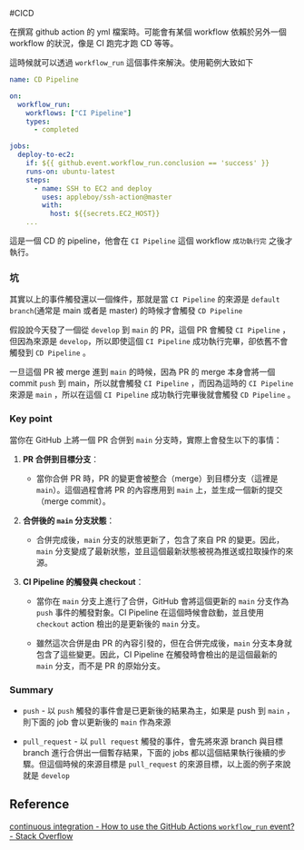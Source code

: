 #CICD

在撰寫 github action 的 yml 檔案時。可能會有某個 workflow 依賴於另外一個 workflow 的狀況，像是 CI 跑完才跑 CD 等等。

這時候就可以透過 `workflow_run` 這個事件來解決。使用範例大致如下

```yaml
name: CD Pipeline

on:
  workflow_run:
    workflows: ["CI Pipeline"]
    types:
      - completed

jobs:
  deploy-to-ec2:
    if: ${{ github.event.workflow_run.conclusion == 'success' }}
    runs-on: ubuntu-latest
    steps:
      - name: SSH to EC2 and deploy
        uses: appleboy/ssh-action@master
        with:
          host: ${{secrets.EC2_HOST}}
	...
```

這是一個 CD 的 pipeline，他會在 `CI Pipeline` 這個 workflow `成功執行完` 之後才執行。

### 坑

其實以上的事件觸發還以一個條件，那就是當 `CI Pipeline` 的來源是 `default branch`(通常是 main 或者是 master) 的時候才會觸發 `CD Pipeline`

假設說今天發了一個從 `develop` 到 `main`  的 PR，這個 PR 會觸發 `CI Pipeline` ，但因為來源是 `develop`，所以即使這個 `CI Pipeline` 成功執行完畢，卻依舊不會觸發到 `CD Pipeline` 。

一旦這個 PR 被 merge 進到 `main` 的時候，因為 PR 的 merge 本身會將一個 commit `push` 到 main，所以就會觸發 `CI Pipeline` ，而因為這時的 `CI Pipeline` 來源是 `main` ，所以在這個 `CI Pipeline` 成功執行完畢後就會觸發 `CD Pipeline` 。

### Key point

當你在 GitHub 上將一個 PR 合併到 `main` 分支時，實際上會發生以下的事情：

1. **PR 合併到目標分支**：
    
    - 當你合併 PR 時，PR 的變更會被整合（merge）到目標分支（這裡是 `main`）。這個過程會將 PR 的內容應用到 `main` 上，並生成一個新的提交（merge commit）。
2. **合併後的 `main` 分支狀態**：
    
    - 合併完成後，`main` 分支的狀態更新了，包含了來自 PR 的變更。因此，`main` 分支變成了最新狀態，並且這個最新狀態被視為推送或拉取操作的來源。
3. **CI Pipeline 的觸發與 checkout**：
    
    - 當你在 `main` 分支上進行了合併，GitHub 會將這個更新的 `main` 分支作為 `push` 事件的觸發對象。CI Pipeline 在這個時候會啟動，並且使用 `checkout` action 檢出的是更新後的 `main` 分支。
        
    - 雖然這次合併是由 PR 的內容引發的，但在合併完成後，`main` 分支本身就包含了這些變更。因此，CI Pipeline 在觸發時會檢出的是這個最新的 `main` 分支，而不是 PR 的原始分支。

### Summary

- `push` - 以 `push` 觸發的事件會是已更新後的結果為主，如果是 push 到 `main` ，則下面的 job 會以更新後的 `main` 作為來源

- `pull_request` - 以 `pull request` 觸發的事件，會先將來源 branch 與目標 branch 進行合併出一個暫存結果，下面的 jobs 都以這個結果執行後續的步驟。但這個時候的來源目標是 `pull_request` 的來源目標，以上面的例子來說就是 `develop` 


## Reference

[continuous integration - How to use the GitHub Actions `workflow_run` event? - Stack Overflow](https://stackoverflow.com/questions/63343937/how-to-use-the-github-actions-workflow-run-event)





